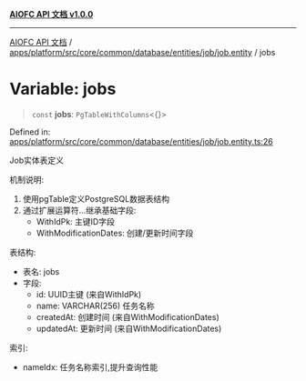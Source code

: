 [**AIOFC API 文档 v1.0.0**](../../../../../../../../../../README.md)

***

[AIOFC API 文档](../../../../../../../../../../modules.md) / [apps/platform/src/core/common/database/entities/job/job.entity](../README.md) / jobs

# Variable: jobs

> `const` **jobs**: `PgTableWithColumns`\<\{\}\>

Defined in: [apps/platform/src/core/common/database/entities/job/job.entity.ts:26](https://github.com/aiofc-nx/aiofc-server-20250113/blob/c42968e9d610c830827b0ce80268360670d99c8b/apps/platform/src/core/common/database/entities/job/job.entity.ts#L26)

Job实体表定义

机制说明:
1. 使用pgTable定义PostgreSQL数据表结构
2. 通过扩展运算符...继承基础字段:
   - WithIdPk: 主键ID字段
   - WithModificationDates: 创建/更新时间字段

表结构:
- 表名: jobs
- 字段:
  - id: UUID主键 (来自WithIdPk)
  - name: VARCHAR(256) 任务名称
  - createdAt: 创建时间 (来自WithModificationDates)
  - updatedAt: 更新时间 (来自WithModificationDates)

索引:
- nameIdx: 任务名称索引,提升查询性能
